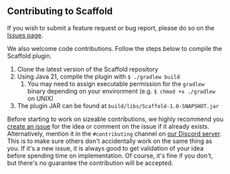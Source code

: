 ## Contributing to Scaffold

If you wish to submit a feature request or bug report, please do so on the [Issues page](https://github.com/Warzone/Scaffold/issues).

We also welcome code contributions. Follow the steps below to compile the Scaffold plugin.

1. Clone the latest version of the Scaffold repository
2. Using Java 21, compile the plugin with `$ ./gradlew build`
   1. You may need to assign executable permission for the `gradlew` binary depending on your environment (e.g. `$ chmod +x ./gradlew` on UNIX)
3. The plugin JAR can be found at `build/libs/Scaffold-1.0-SNAPSHOT.jar`

Before starting to work on sizeable contributions, we highly recommend you [create an issue](https://github.com/Warzone/Scaffold/issues/new/choose) for the idea or comment on the issue if it already exists. Alternatively, mention it in the `#contributing` channel on [our Discord server](https://warz.one/discord). This is to make sure others don't accidentally work on the same thing as you. If it's a new issue, it is always good to get validation of your idea before spending time on implementation. Of course, it's fine if you don't, but there's no guarantee the contribution will be accepted.